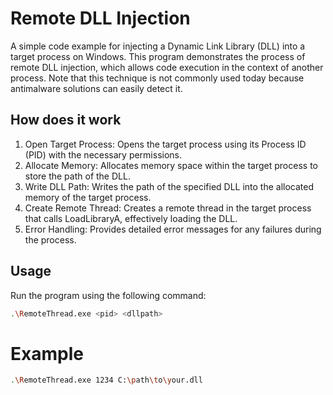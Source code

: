 # Remote DLL Injection

A simple code example for injecting a Dynamic Link Library (DLL) into a target process on Windows. This program demonstrates the process of remote DLL injection, which allows code execution in the context of another process. Note that this technique is not commonly used today because antimalware solutions can easily detect it.

## How does it work
1. Open Target Process: Opens the target process using its Process ID (PID) with the necessary permissions.
2. Allocate Memory: Allocates memory space within the target process to store the path of the DLL.
3. Write DLL Path: Writes the path of the specified DLL into the allocated memory of the target process.
4. Create Remote Thread: Creates a remote thread in the target process that calls LoadLibraryA, effectively loading the DLL.
5. Error Handling: Provides detailed error messages for any failures during the process.

## Usage
Run the program using the following command:
```bash
.\RemoteThread.exe <pid> <dllpath>
```

# Example
```bash
.\RemoteThread.exe 1234 C:\path\to\your.dll
```
